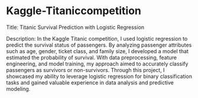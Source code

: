 # Kaggle-Titaniccompetition

Title: Titanic Survival Prediction with Logistic Regression

Description:
In the Kaggle Titanic competition, I used logistic regression to predict the survival status of passengers. By analyzing passenger attributes such as age, gender, ticket class, and family size, I developed a model that estimated the probability of survival. With data preprocessing, feature engineering, and model training, my approach aimed to accurately classify passengers as survivors or non-survivors. Through this project, I showcased my ability to leverage logistic regression for binary classification tasks and gained valuable experience in data analysis and predictive modeling.
